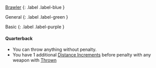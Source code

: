 
[Brawler](Game/Brawler)
{: .label .label-blue }

General
{: .label .label-green }

Basic
{: .label .label-purple }
#### Quarterback
* You can throw anything without penalty.
* You have 1 additional [Distance Increments](Game/Core/Movement#Distance%20Increments) before penalty with any weapon with [Thrown](Game/Core/Blocks/Thrown)
